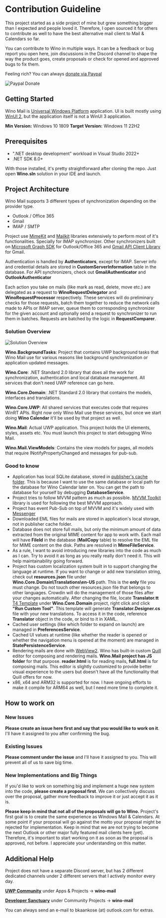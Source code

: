 # Contribution Guideline

This project started as a side project of mine but grew something bigger than I expected and people loved it. Therefore, I open sourced it for others to contribute as well to have the best alternative mail client to Mail & Calendars so far.

You can contribute to Wino in multiple ways. It can be a feedback or bug report you open here, join discussions in the Discord channel to shape the way the product goes, create proposals or check for opened and approved bugs to fix them.

Feeling rich? You can always [donate via Paypal](https://www.paypal.com/donate/?hosted_button_id=LGPERGGXFMQ7U)

![Paypal Donate](https://www.winomail.app/images/paypal_donate_qr.png "Paypal Donate")

## Getting Started

Wino Mail is [Universal Windows Platform](https://learn.microsoft.com/en-us/windows/uwp/get-started/universal-application-platform-guide) application. UI is built mostly using [WinUI 2](https://learn.microsoft.com/en-us/windows/apps/winui/winui2/), but the application itself is not a WinUI 3 application.

**Min Version:** Windows 10 1809 
**Target Version:** Windows 11 22H2

## Prerequisites

* ".NET desktop development" workload in Visual Studio 2022+
* .NET SDK 8.0+

With those installed, it's pretty straightforward after cloning the repo.  Just open **Wino.sln** solution in your IDE and launch.

## Project Architecture

Wino Mail supports 3 different types of synchronization depending on the provider type.

- Outlook / Office 365
- Gmail
- IMAP / SMTP

Project use [MimeKit](https://github.com/jstedfast/MimeKit) and [Mailkit](https://github.com/jstedfast/MailKit/) libraries extensively to perform most of it's functionalities. Specially for IMAP synchronizer. Other synchronizers built on [Microsoft Graph SDK](https://github.com/microsoftgraph/msgraph-sdk-dotnet) for Outlook/Office 365 and [Gmail API Client Library](https://developers.google.com/api-client-library/dotnet/apis/gmail/v1) for Gmail.

Authentication is handled by **Authenticators**, except for IMAP. Server info and credential details are stored in **CustomServerInformation** table in the database. For API synchronizers, check out **GmailAuthenticator** and **OutlookAuthenticator**

Each action you take on mails (like mark as read, delete, move etc.) are delegated as a request to **WinoRequestDelegator** and **WinoRequestProcessor** respectively. These services will do preliminary checks for those requests, batch them together to reduce the network calls made to APIs or IMAP server, queue them to corresponding synchronizer for the given account and optionally send a request to synchronizer to run them in batches. Requests are batched by the logic in **RequestComparer**.

### Solution Overview
![Solution Overview](https://www.winomail.app/images/sln_overview.png "Solution Overview")

**Wino.BackgroundTasks**: Project that contains UWP background tasks that Wino Mail use for various reasons like background synchronization or application updated messages.

**Wino.Core**: .NET Standard 2.0 library that does all the work for synchronization, authentication and local database management. All services that don't need UWP reference can go here.

**Wino.Core.Domain**: .NET Standard 2.0 library that contains the models, interfaces and translations.

**Wino.Core.UWP**: All shared services that executes code that requires WinRT APIs. Right now only Wino Mail use these services, but once we start doing **Wino Calendar** it'll be used by that project as well.

**Wino.Mail**: Actual UWP application. This project holds the UI elements, styles, assets etc. You must launch this project to start debugging Wino Mail.

**Wino.Mail.ViewModels**: Contains the view models for pages, all models that require INotifyPropertyChanged and messages for pub-sub.

### Good to know

- Application has local SQLite database, stored in [publisher's cache folder](https://learn.microsoft.com/en-us/uwp/schemas/appxpackage/uapmanifestschema/element-publishercachefolders). This is because I want to use the same database or local path for the database for Wino Calendar later on. You can get the path to database for yourself by debugging **DatabaseService**.
- Project tries to follow MVVM pattern as much as possible. [MVVM Toolkit](https://learn.microsoft.com/en-us/dotnet/communitytoolkit/mvvm/) library is used for following the best MVVM approach.
- Project has event Pub-Sub on top of MVVM and it's widely used with [Messenger](https://learn.microsoft.com/en-us/dotnet/communitytoolkit/mvvm/messenger)
- Downloaded EML files for mails are stored in application's local storage, not in publisher cache folder.
- Database does not store full mails, but only the minimum amount of data extracted from the original MIME content for app to work with. Each mail will have **FileId** in the database (**MailCopy** table) to resolve the EML file for MIME content on the disk. Paths are resolved in **MimeFileService**.
- As a rule, I want to avoid introducing new libraries into the code as much as I can. Try to avoid it as long as you really really don't need it. This will help maintainability going forward.
- Project has custom localization system built in to support changing the language at runtime. If you want to change or add new translation string, check out **resources.json** file under **Wino.Core.Domain\Translations\en-US** path. This is the **only** file you must change. Do not touch other resources.json file that belongs to other languages. Crowdin will do the management of those files after your changes automatically. After changing the file, locate **Translator.tt** [T4 Template](https://learn.microsoft.com/en-us/visualstudio/modeling/code-generation-and-t4-text-templates?view=vs-2022) under **Wino.Core.Domain** project, right click and click **"Run Custom Tool"**. This template will generate **Translator.Designer.cs** file with your new translations. To access it in the code, reference **Translator** object in the code, or bind to it in XAML.
- Cached user settings (like which folder to expand on launch) are managed in **PreferencesService**.
- Cached UI values at runtime (like whether the reader is opened or whether the navigation menu is opened at the moment) are managed in **StatePersistenceService**.
- Rendering mails are done with [WebView2](https://learn.microsoft.com/en-us/microsoft-edge/webview2/get-started/winui2). Wino has built-in custom [Quill](https://github.com/quilljs/quill) editor for composing and rendering mails. **Wino.Mail project has JS folder** for that purpose. **reader.html** is for reading mails, **full.html** is for composing mails. This editor is slightly customized to provide better visual experience to the users but doesn't have all the functionality that Quill offers for now.
- x86, x64 and ARM32 is supported for now. I have ongoing efforts to make it compile for ARM64 as well, but I need more time to complete it.

## How to work on
### New Issues

**Please create an issue here first and say that you would like to work on it**. I'll have it assigned to you after confirming the bug.

### Existing Issues

**Please comment under the issue** and I'll have it assigned to you. This will prevent all of us to save big time.

### New Implementations and Big Things

If you'd like to work on something big and implement a huge new system into the code, **please create a proposal first**. We can collectively discuss over the proposal, gather more feedback to improve it or just accept it as it is. 

**Please keep in mind that not all of the proposals will go to Wino.** Project's first goal is to create the same experience as Windows Mail & Calendars. At some point if your proposal will go against the motto your proposal might be rejected for implementation. Keep in mind that we are not trying to become the next Outlook or other major fully featured mail clients here (yet). Therefore, it's important to start working on it as soon as the proposal is approved, not before. I appreciate your understanding on this matter.

## Additional Help

Project does not have a separate Discord server, but has 2 different dedicated channels under 2 different servers that I actively monitor every day.

**[UWP Community](https://discord.gg/wNMGxYZMFy)** under Apps & Projects -> **wino-mail**

**[Developer Sanctuary](https://discord.gg/windows-apps-hub-714581497222398064)** under Community Projects -> **wino-mail**

You can always send an e-mail to bkaankose (at) outlook.com for extras.




